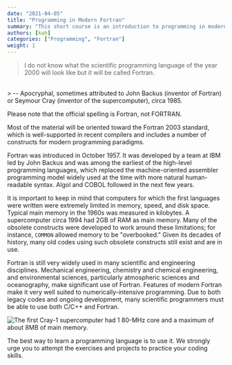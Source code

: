 ```yaml
---
date: "2021-04-05"
title: "Programming in Modern Fortran"
summary: "This short course is an introduction to programming in modern Fortran.  Experience programming in some other language is helpful but not required."
authors: [kah]
categories: ["Programming", "Fortran"]
weight: 1
---
```


> I do not know what the scientific programming language of the year 2000 will look like but it will be called Fortran.
<br>
> -- Apocryphal, sometimes attributed to John Backus (inventor of Fortran) or Seymour Cray (inventor of the supercomputer), circa 1985.

Please note that the official spelling is Fortran, not FORTRAN.

Most of the material will be oriented toward the Fortran 2003 standard, which is well-supported in recent compilers and includes a number of constructs for modern programming paradigms.

Fortran was introduced in October 1957.  It was developed by a team at IBM led by John Backus and was among the earliest of the high-level programming languages, which replaced the machine-oriented assembler programming model widely used at the time with more natural human-readable syntax.  Algol and COBOL followed in the next few years.

It is important to keep in mind that computers for which the first languages were written were extremely limited in memory, speed, and disk space.  Typical main memory in the 1960s was measured in kilobytes.  A supercomputer circa 1994 had 2GB of RAM as main memory.  Many of the obsolete constructs were developed to work around these limitations; for instance, `COMMON` allowed memory to be "overbooked." Given its decades of history, many old codes using such obsolete constructs still exist and are in use.

Fortran is still very widely used in many scientific and engineering disciplines. Mechanical engineering, chemistry and chemical engineering, and environmental sciences, particularly atmospheric sciences and oceanography, make significant use of Fortran.  Features of modern Fortran make it very well suited to numerically-intensive programming.  Due to both legacy codes and ongoing development, many scientific programmers must be able to use both C/C++ and Fortran.

![](img/Cray-1.jpg?500 "The first Cray-1 supercomputer had 1 80-MHz core and a maximum of about 8MB of main memory.")

The best way to learn a programming language is to use it.  We strongly urge you to attempt the exercises and projects to practice your coding skills.
